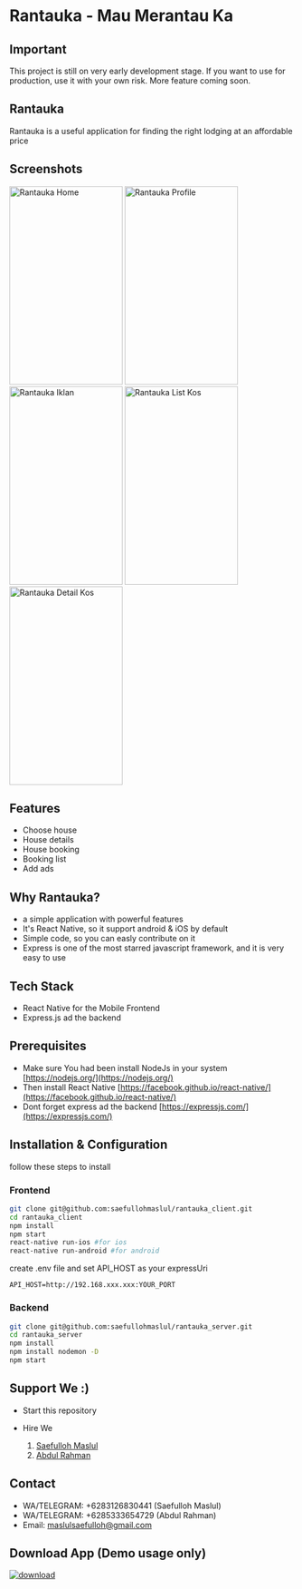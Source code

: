 # Rantauka - Mau Merantau Ka

## Important

This project is still on very early development stage. If you want to use for production, use it with your own risk. More feature coming soon.

## Rantauka

Rantauka is a useful application for finding the right lodging at an affordable price

## Screenshots

<p float="left">
<img src="https://res.cloudinary.com/hobikoding/image/upload/v1566956680/rantauka/photo_2019-08-28_08-42-38.jpg" width="200" height="350" alt="Rantauka Home"/>
<img src="https://res.cloudinary.com/hobikoding/image/upload/v1566956680/rantauka/photo_2019-08-28_08-42-23.jpg" width="200" height="350" alt="Rantauka Profile"/>
<img src="https://res.cloudinary.com/hobikoding/image/upload/v1566956680/rantauka/photo_2019-08-28_08-42-34.jpg" width="200" height="350" alt="Rantauka Iklan"/>
<img src="https://res.cloudinary.com/hobikoding/image/upload/v1566956681/rantauka/photo_2019-08-28_08-42-31.jpg" width="200" height="350" alt="Rantauka List Kos"/>
<img src="https://res.cloudinary.com/hobikoding/image/upload/v1566956680/rantauka/photo_2019-08-28_08-42-27.jpg" width="200" height="350" alt="Rantauka Detail Kos"/>
</p>

## Features

- Choose house
- House details
- House booking
- Booking list
- Add ads

## Why Rantauka?

- a simple application with powerful features
- It's React Native, so it support android & iOS by default
- Simple code, so you can easly contribute on it
- Express is one of the most starred javascript framework, and it is very easy to use

## Tech Stack

- React Native for the Mobile Frontend
- Express.js ad the backend

## Prerequisites

- Make sure You had been install NodeJs in your system [https://nodejs.org/](https://nodejs.org/)
- Then install React Native [https://facebook.github.io/react-native/](https://facebook.github.io/react-native/)
- Dont forget express ad the backend [https://expressjs.com/](https://expressjs.com/)

## Installation & Configuration

follow these steps to install

### Frontend

```bash
git clone git@github.com:saefullohmaslul/rantauka_client.git
cd rantauka_client
npm install
npm start
react-native run-ios #for ios
react-native run-android #for android
```

create .env file and set API_HOST as your expressUri

```env
API_HOST=http://192.168.xxx.xxx:YOUR_PORT
```

### Backend

```bash
git clone git@github.com:saefullohmaslul/rantauka_server.git
cd rantauka_server
npm install
npm install nodemon -D
npm start
```

## Support We :)

- Start this repository
- Hire We

  1. [Saefulloh Maslul](https://www.linkedin.com/in/saefullohmaslul/)
  1. [Abdul Rahman](https://www.linkedin.com/in/maman-rahman-037a53166/)

## Contact

- WA/TELEGRAM: +6283126830441 (Saefulloh Maslul)
- WA/TELEGRAM: +6285333654729 (Abdul Rahman)
- Email: maslulsaefulloh@gmail.com

## Download App (Demo usage only)

[![download](https://camo.githubusercontent.com/a9c59dcbf62ec123e8bb099fb473ad30554d70e6/68747470733a2f2f69312e77702e636f6d2f61706b6d6f6473696f732e636f6d2f77702d636f6e74656e742f75706c6f6164732f323031382f31322f446f776e6c6f61642d496e66696e6974652d44657369676e2d332e342e31302d41706b2e706e67 "Download")](https://drive.google.com/file/d/1KEYEvZTC4jApH9BBbM8WdEOPgvmJRQJq/view?usp=sharing)
